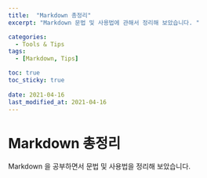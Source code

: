 ```yaml
---
title:  "Markdown 총정리"
excerpt: "Markdown 문법 및 사용법에 관해서 정리해 보았습니다. "

categories:
  - Tools & Tips
tags:
  - [Markdown, Tips]

toc: true
toc_sticky: true
 
date: 2021-04-16
last_modified_at: 2021-04-16
---
```


# Markdown 총정리

Markdown 을 공부하면서 문법 및 사용법을 정리해 보았습니다.